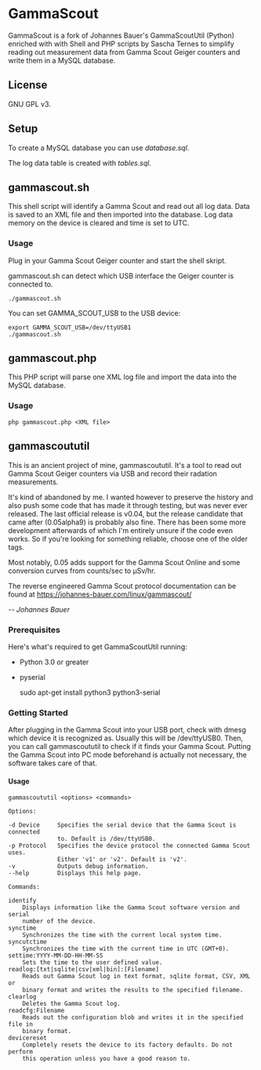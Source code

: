 # GammaScout

GammaScout is a fork of Johannes Bauer's GammaScoutUtil (Python) enriched with
with Shell and PHP scripts by Sascha Ternes to simplify reading out measurement data from Gamma
Scout Geiger counters and write them in a MySQL database.

## License
GNU GPL v3.

## Setup

To create a MySQL database you can use _database.sql_.

The log data table is created with _tables.sql_.

## gammascout.sh

This shell script will identify a Gamma Scout and read out all log data.
Data is saved to an XML file and then imported into the database.
Log data memory on the device is cleared and time is set to UTC.

### Usage

Plug in your Gamma Scout Geiger counter and start the shell skript.

gammascout.sh can detect which USB interface the Geiger counter is connected to.

    ./gammascout.sh

You can set GAMMA_SCOUT_USB to the USB device:

	export GAMMA_SCOUT_USB=/dev/ttyUSB1
	./gammascout.sh

## gammascout.php

This PHP script will parse one XML log file and import the data into the
MySQL database.

### Usage

    php gammascout.php <XML file>

## gammascoututil
This is an ancient project of mine, gammascoututil. It's a tool to read out
Gamma Scout Geiger counters via USB and record their radation measurements.

It's kind of abandoned by me. I wanted however to preserve the history and also
push some code that has made it through testing, but was never ever released.
The last official release is v0.04, but the release candidate that came after
(0.05alpha9) is probably also fine. There has been some more development
afterwards of which I'm entirely unsure if the code even works. So if you're
looking for something reliable, choose one of the older tags.

Most notably, 0.05 adds support for the Gamma Scout Online and some conversion
curves from counts/sec to µSv/hr.

The reverse engineered Gamma Scout protocol documentation can be found at
https://johannes-bauer.com/linux/gammascout/

_-- Johannes Bauer_

### Prerequisites
Here's what's required to get GammaScoutUtil running:
   
- Python 3.0 or greater
- pyserial


	sudo apt-get install python3 python3-serial

### Getting Started

After plugging in the Gamma Scout into your USB port, check with dmesg which
device it is recognized as. Usually this will be /dev/ttyUSB0. Then, you can
call gammascoututil to check if it finds your Gamma Scout. Putting the Gamma
Scout into PC mode beforehand is actually not necessary, the software takes care
of that.

#### Usage

	gammascoututil <options> <commands>

	Options:

	-d Device     Specifies the serial device that the Gamma Scout is connected
	              to. Default is /dev/ttyUSB0.
	-p Protocol   Specifies the device protocol the connected Gamma Scout uses.
	              Either 'v1' or 'v2'. Default is 'v2'.
	-v            Outputs debug information.
	--help        Displays this help page.

	Commands:

	identify
	    Displays information like the Gamma Scout software version and serial
	    number of the device.
	synctime
	    Synchronizes the time with the current local system time.
	syncutctime
	    Synchronizes the time with the current time in UTC (GMT+0).
	settime:YYYY-MM-DD-HH-MM-SS
	    Sets the time to the user defined value.
	readlog:[txt|sqlite|csv|xml|bin]:[Filename]
	    Reads out Gamma Scout log in text format, sqlite format, CSV, XML or
	    binary format and writes the results to the specified filename.
	clearlog
	    Deletes the Gamma Scout log.
	readcfg:Filename
	    Reads out the configuration blob and writes it in the specified file in
	    binary format.
	devicereset
	    Completely resets the device to its factory defaults. Do not perform
	    this operation unless you have a good reason to.
 